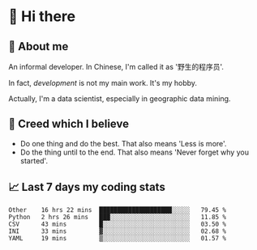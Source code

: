# 👋 Hi there

## :speech_balloon: About me

An informal developer. In Chinese, I'm called it as '野生的程序员'.

In fact, _development_ is not my main work. It's my hobby.

Actually, I'm a data scientist, especially in geographic data mining.

## :see_no_evil: Creed which I believe

- Do one thing and do the best. That also means 'Less is more'.
- Do the thing until to the end. That also means 'Never forget why you started'.

## :chart_with_upwards_trend: Last 7 days my coding stats

<!--START_SECTION:waka-->
```text
Other    16 hrs 22 mins  ████████████████████░░░░░   79.45 % 
Python   2 hrs 26 mins   ███░░░░░░░░░░░░░░░░░░░░░░   11.85 % 
CSV      43 mins         █░░░░░░░░░░░░░░░░░░░░░░░░   03.50 % 
INI      33 mins         ▓░░░░░░░░░░░░░░░░░░░░░░░░   02.68 % 
YAML     19 mins         ▒░░░░░░░░░░░░░░░░░░░░░░░░   01.57 % 
```
<!--END_SECTION:waka-->
